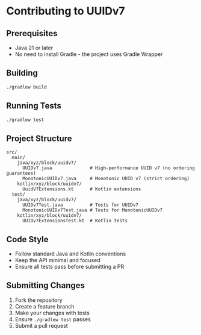 # Contributing to UUIDv7

## Prerequisites

- Java 21 or later
- No need to install Gradle - the project uses Gradle Wrapper

## Building

```bash
./gradlew build
```

## Running Tests

```bash
./gradlew test
```

## Project Structure

```
src/
  main/
    java/xyz/block/uuidv7/
      UUIDv7.java              # High-performance UUID v7 (no ordering guarantees)
      MonotonicUUIDv7.java     # Monotonic UUID v7 (strict ordering)
    kotlin/xyz/block/uuidv7/
      UuidV7Extensions.kt      # Kotlin extensions
  test/
    java/xyz/block/uuidv7/
      UUIDv7Test.java          # Tests for UUIDv7
      MonotonicUUIDv7Test.java # Tests for MonotonicUUIDv7
    kotlin/xyz/block/uuidv7/
      UUIDv7ExtensionsTest.kt  # Kotlin tests
```

## Code Style

- Follow standard Java and Kotlin conventions
- Keep the API minimal and focused
- Ensure all tests pass before submitting a PR

## Submitting Changes

1. Fork the repository
2. Create a feature branch
3. Make your changes with tests
4. Ensure `./gradlew test` passes
5. Submit a pull request
